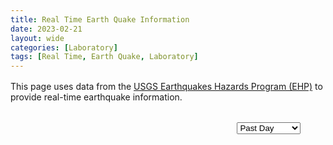 ```yaml
---
title: Real Time Earth Quake Information
date: 2023-02-21
layout: wide
categories: [Laboratory]
tags: [Real Time, Earth Quake, Laboratory]
---
```

<style>
#topbar-wrapper {
   border-bottom: 1px solid var(--main-border-color);
}

.row {
   margin: 0 !important;
}

/* Paragraph */
article > p {
   padding: 0 2rem;
}

p {
   margin: 1rem 0;
}

/* Viewer */
.viewer {
   box-sizing: border-box;
   height: 100%;
   border-top: 1px solid var(--main-border-color);
   height: calc(100vh - 128px - 3.7rem);
}

@media all and (max-width: 849px)
{
   .viewer {
      border-bottom: 1px solid var(--main-border-color);
   }
}

.viewer-row {
   display: flex;
   height: 100%;
}

.viewer-column-70 {
   flex: 70%;
   width: 70%;
   height: 100%;
}

.viewer-column-30 {
   flex: 30%;
   width: 30%;
   height: 100%;
   padding-left: 2rem;
}

.quakes {
   height: 100%;
   overflow: hidden;
}

.locations {
   height: calc(100% - 4rem);
}

.link-list {
   overflow: scroll;
   height: 100%;
   user-select: none;
}

x3d-canvas {
   display: block;
   width: 100%;
   height: 100%;
   aspect-ratio: unset;
}
</style>

<script type="module" src="/x_ite/assets/laboratory/earthquakes/earthquakes.mjs"></script>

<p>This page uses data from the <a href="https://earthquake.usgs.gov" target="_blank">USGS Earthquakes Hazards Program (EHP)</a> to provide real-time earthquake information.</p>

<div class="viewer">
   <div class="viewer-row">
      <div class="viewer-column-70"><x3d-canvas src="/x_ite/assets/laboratory/earthquakes/earthquakes.x3d" splashScreen="false"></x3d-canvas></div>
      <div class="viewer-column-30">
         <div class="quakes">
            <p>
               <select id="time">
                  <option value="3">Past 30 Days</option>
                  <option value="2">Past 7 Days</option>
                  <option selected="selected" value="1">Past Day</option>
                  <option value="0">Past Hour</option>
               </select>
            </p>
            <div class="locations"></div>
         </div>
      </div>
   </div>
</div>
